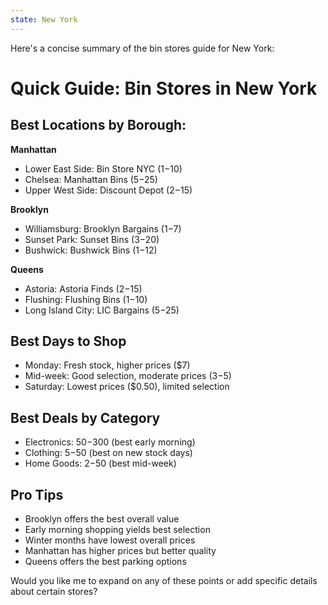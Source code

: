 ```yaml
---
state: New York
---
```


Here's a concise summary of the bin stores guide for New York:

# Quick Guide: Bin Stores in New York

## Best Locations by Borough:

**Manhattan**

* Lower East Side: Bin Store NYC ($1-$10)
* Chelsea: Manhattan Bins ($5-$25)
* Upper West Side: Discount Depot ($2-$15)

**Brooklyn**

* Williamsburg: Brooklyn Bargains ($1-$7)
* Sunset Park: Sunset Bins ($3-$20)
* Bushwick: Bushwick Bins ($1-$12)

**Queens**

* Astoria: Astoria Finds ($2-$15)
* Flushing: Flushing Bins ($1-$10)
* Long Island City: LIC Bargains ($5-$25)

## Best Days to Shop

* Monday: Fresh stock, higher prices ($7)
* Mid-week: Good selection, moderate prices ($3-$5)
* Saturday: Lowest prices ($0.50), limited selection

## Best Deals by Category

* Electronics: $50-$300 (best early morning)
* Clothing: $5-$50 (best on new stock days)
* Home Goods: $2-$50 (best mid-week)

## Pro Tips

* Brooklyn offers the best overall value
* Early morning shopping yields best selection
* Winter months have lowest overall prices
* Manhattan has higher prices but better quality
* Queens offers the best parking options

Would you like me to expand on any of these points or add specific details about certain stores?
